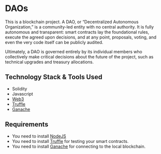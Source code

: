 # DAOs

This is a blockchain project. A DAO, or “Decentralized Autonomous Organization,” is a community-led entity with no central authority.
It is fully autonomous and transparent: smart contracts lay the foundational rules, execute the agreed upon decisions, and at any point,
proposals, voting, and even the very code itself can be publicly audited.

Ultimately, a DAO is governed entirely by its individual members who collectively make critical decisions about the future of the project, 
such as technical upgrades and treasury allocations.

## Technology Stack & Tools Used

- Solidity
- Javascript 
- [Web3](https://web3js.readthedocs.io/en/v1.5.2/)
- [Truffle](https://www.trufflesuite.com/docs/truffle/overview)
- [Ganache](https://www.trufflesuite.com/ganache)

## Requirements
- You need to install [NodeJS](https://nodejs.org/en/)
- You need to install [Truffle](https://www.trufflesuite.com/docs/truffle/overview) for testing your smart contracts.
- You need to install [Ganache](https://www.trufflesuite.com/ganache) for connecting to the local blockchain.
